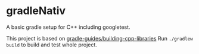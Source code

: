 # gradleNativ
A basic gradle setup for C++ including googletest.

This project is based on [gradle-guides/building-cpp-libraries](https://github.com/gradle-guides/building-cpp-libraries.git)
Run `./gradlew build` to build and test whole project.
